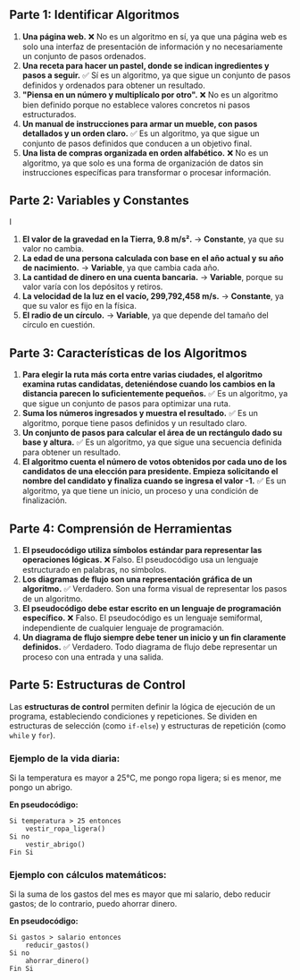 # 
## Parte 1: Identificar Algoritmos


1. **Una página web.** ❌ No es un algoritmo en sí, ya que una página web es solo una interfaz de presentación de información y no necesariamente un conjunto de pasos ordenados.
2. **Una receta para hacer un pastel, donde se indican ingredientes y pasos a seguir.** ✅ Sí es un algoritmo, ya que sigue un conjunto de pasos definidos y ordenados para obtener un resultado.
3. **"Piensa en un número y multiplícalo por otro".** ❌ No es un algoritmo bien definido porque no establece valores concretos ni pasos estructurados.
4. **Un manual de instrucciones para armar un mueble, con pasos detallados y un orden claro.** ✅ Es un algoritmo, ya que sigue un conjunto de pasos definidos que conducen a un objetivo final.
5. **Una lista de compras organizada en orden alfabético.** ❌ No es un algoritmo, ya que solo es una forma de organización de datos sin instrucciones específicas para transformar o procesar información.

## Parte 2: Variables y Constantes

I
1. **El valor de la gravedad en la Tierra, 9.8 m/s².** → **Constante**, ya que su valor no cambia.
2. **La edad de una persona calculada con base en el año actual y su año de nacimiento.** → **Variable**, ya que cambia cada año.
3. **La cantidad de dinero en una cuenta bancaria.** → **Variable**, porque su valor varía con los depósitos y retiros.
4. **La velocidad de la luz en el vacío, 299,792,458 m/s.** → **Constante**, ya que su valor es fijo en la física.
5. **El radio de un círculo.** → **Variable**, ya que depende del tamaño del círculo en cuestión.

## Parte 3: Características de los Algoritmos


1. **Para elegir la ruta más corta entre varias ciudades, el algoritmo examina rutas candidatas, deteniéndose cuando los cambios en la distancia parecen lo suficientemente pequeños.** ✅ Es un algoritmo, ya que sigue un conjunto de pasos para optimizar una ruta.
2. **Suma los números ingresados y muestra el resultado.** ✅ Es un algoritmo, porque tiene pasos definidos y un resultado claro.
3. **Un conjunto de pasos para calcular el área de un rectángulo dado su base y altura.** ✅ Es un algoritmo, ya que sigue una secuencia definida para obtener un resultado.
4. **El algoritmo cuenta el número de votos obtenidos por cada uno de los candidatos de una elección para presidente. Empieza solicitando el nombre del candidato y finaliza cuando se ingresa el valor -1.** ✅ Es un algoritmo, ya que tiene un inicio, un proceso y una condición de finalización.

## Parte 4: Comprensión de Herramientas


1. **El pseudocódigo utiliza símbolos estándar para representar las operaciones lógicas.** ❌ Falso. El pseudocódigo usa un lenguaje estructurado en palabras, no símbolos.
2. **Los diagramas de flujo son una representación gráfica de un algoritmo.** ✅ Verdadero. Son una forma visual de representar los pasos de un algoritmo.
3. **El pseudocódigo debe estar escrito en un lenguaje de programación específico.** ❌ Falso. El pseudocódigo es un lenguaje semiformal, independiente de cualquier lenguaje de programación.
4. **Un diagrama de flujo siempre debe tener un inicio y un fin claramente definidos.** ✅ Verdadero. Todo diagrama de flujo debe representar un proceso con una entrada y una salida.

## Parte 5: Estructuras de Control


Las **estructuras de control** permiten definir la lógica de ejecución de un programa, estableciendo condiciones y repeticiones. Se dividen en estructuras de selección (como `if-else`) y estructuras de repetición (como `while` y `for`).

### Ejemplo de la vida diaria:
Si la temperatura es mayor a 25°C, me pongo ropa ligera; si es menor, me pongo un abrigo.

**En pseudocódigo:**
```
Si temperatura > 25 entonces
    vestir_ropa_ligera()
Si no
    vestir_abrigo()
Fin Si
```

### Ejemplo con cálculos matemáticos:
Si la suma de los gastos del mes es mayor que mi salario, debo reducir gastos; de lo contrario, puedo ahorrar dinero.


**En pseudocódigo:**
```
Si gastos > salario entonces
    reducir_gastos()
Si no
    ahorrar_dinero()
Fin Si
